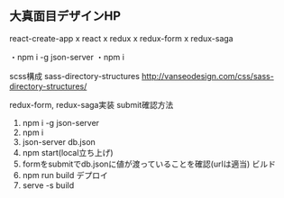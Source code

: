 ## 大真面目デザインHP

react-create-app x react x redux x redux-form x redux-saga

・npm i -g json-server
・npm i


scss構成
sass-directory-structures
http://vanseodesign.com/css/sass-directory-structures/

redux-form, redux-saga実装
submit確認方法
1. npm i -g json-server
2. npm i
3. json-server db.json
4. npm start(local立ち上げ)
5. formをsubmitでdb.jsonに値が渡っていることを確認(urlは適当)
ビルド
6. npm run build
デプロイ
7. serve -s build
